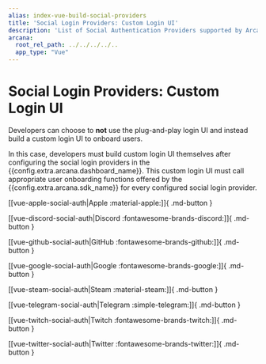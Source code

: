 ```yaml
---
alias: index-vue-build-social-providers
title: 'Social Login Providers: Custom Login UI'
description: 'List of Social Authentication Providers supported by Arcana Auth. Learn how developers can onboard app users with a custom login UI and enable social authentication in apps integrated with the Arcana SDK.'
arcana:
  root_rel_path: ../../../../..
  app_type: "Vue"
---
```


# Social Login Providers: Custom Login UI

Developers can choose to **not** use the plug-and-play login UI and instead build a custom login UI to onboard users. 

In this case, developers must build custom login UI themselves after configuring the social login providers in the {{config.extra.arcana.dashboard_name}}. This custom login UI must call appropriate user onboarding functions offered by the {{config.extra.arcana.sdk_name}} for every configured social login provider.

[[vue-apple-social-auth|Apple :material-apple:]]{ .md-button }

[[vue-discord-social-auth|Discord :fontawesome-brands-discord:]]{ .md-button }

[[vue-github-social-auth|GitHub :fontawesome-brands-github:]]{ .md-button }

[[vue-google-social-auth|Google :fontawesome-brands-google:]]{ .md-button }

[[vue-steam-social-auth|Steam :material-steam:]]{ .md-button }

[[vue-telegram-social-auth|Telegram :simple-telegram:]]{ .md-button }

[[vue-twitch-social-auth|Twitch :fontawesome-brands-twitch:]]{ .md-button }

[[vue-twitter-social-auth|Twitter :fontawesome-brands-twitter:]]{ .md-button }
